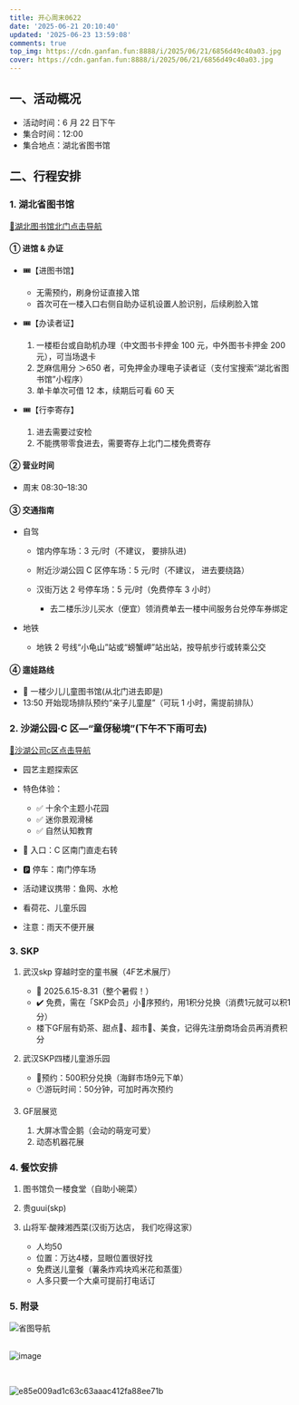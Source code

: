 ```yaml
---
title: 开心周末0622
date: '2025-06-21 20:10:40'
updated: '2025-06-23 13:59:08'
comments: true
top_img: https://cdn.ganfan.fun:8888/i/2025/06/21/6856d49c40a03.jpg
cover: https://cdn.ganfan.fun:8888/i/2025/06/21/6856d49c40a03.jpg
---
```




## 一、活动概况

* 活动时间：6 月 22 日下午
* 集合时间：12:00
* 集合地点：湖北省图书馆

## 二、行程安排

### 1. 湖北省图书馆

[📍湖北图书馆北门点击导航](https://surl.amap.com/haOPEZ71a1Jw)

#### ① 进馆 & 办证

* 🎟️【进图书馆】

  * 无需预约，刷身份证直接入馆
  * 首次可在一楼入口右侧自助办证机设置人脸识别，后续刷脸入馆
* 🎟️【办读者证】

  1. 一楼柜台或自助机办理（中文图书卡押金 100 元，中外图书卡押金 200 元），可当场退卡
  2. 芝麻信用分 ＞650 者，可免押金办理电子读者证（支付宝搜索“湖北省图书馆”小程序）
  3. 单卡单次可借 12 本，续期后可看 60 天
* 🎟️【行李寄存】

  1. 进去需要过安检
  2. 不能携带零食进去，需要寄存上北门二楼免费寄存

#### ② 营业时间

* 周末 08:30–18:30

#### ③ 交通指南

* 自驾

  * 馆内停车场：3 元/时（不建议， 要排队进)
  * 附近沙湖公园 C 区停车场：5 元/时（不建议， 进去要绕路）
  * 汉街万达 2 号停车场：5 元/时（免费停车 3 小时）

    * 去二楼乐沙儿买水（便宜）领消费单去一楼中间服务台兑停车券绑定
* 地铁

  * 地铁 2 号线“小龟山”站或“螃蟹岬”站出站，按导航步行或转乘公交

#### ④ 遛娃路线

* 🌟 一楼少儿儿童图书馆(从北门进去即是)
* 13:50 开始现场排队预约“亲子儿童屋”（可玩 1 小时，需提前排队）

### 2. 沙湖公园·C 区—“童伢秘境”(下午不下雨可去)

[📍沙湖公司c区点击导航](https://surl.amap.com/hgQvJnDF71w)

* 园艺主题探索区
* 特色体验：

  * ✅ 十余个主题小花园
  * ✅ 迷你景观滑梯
  * ✅ 自然认知教育
* 📍 入口：C 区南门直走右转
* 🅿️ 停车：南门停车场
* 活动建议携带：鱼网、水枪
* 看荷花、儿童乐园
* 注意：雨天不便开展

### 3. SKP

1. 武汉skp 穿越时空的童书展（4F艺术展厅）

    * 📅 2025.6.15-8.31（整个暑假！）
    * ✔️ 免费，需在「SKP会员」小🍊序预约，用1积分兑换（消费1元就可以积1分）
    * 楼下GF层有奶茶、甜点🧁、超市🛒、美食，记得先注册商场会员再消费积分
2. 武汉SKP四楼儿童游乐园

    * 📌预约：500积分兑换（海鲜市场9元下单）
    * 🕐游玩时间：50分钟，可加时再次预约
3. GF层展览

    1. 大屏冰雪企鹅（会动的萌宠可爱）
    2. 动态机器花展

### 4. 餐饮安排

1. 图书馆负一楼食堂（自助小碗菜）
2. 贵guui(skp)
3. 山将军·酸辣湘西菜(汉街万达店， 我们吃得这家）

    * 人均50
    * 位置：万达4楼，显眼位置很好找
    * 免费送儿童餐（薯条炸鸡块鸡米花和蒸蛋）
    * 人多只要一个大桌可提前打电话订

### 5. 附录

​![省图导航](https://cdn.ganfan.fun:8888/i/2025/06/21/6856ac57c7c6e.png)  
‍  

​![image](https://sy.ganfan.fun:8888/assets/image-20250623051148-1sf4md9.png)​

‍

​![e85e009ad1c63c63aaac412fa88ee71b](https://sy.ganfan.fun:8888/assets/e85e009ad1c63c63aaac412fa88ee71b-20250623053901-2kexxv7.jpg)​

‍
